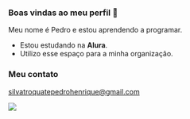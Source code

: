 ### Boas vindas ao meu perfil  👋


Meu nome é Pedro e estou aprendendo a programar.

- Estou estudando na **Alura**.
- Utilizo esse espaço para a minha organização.

### Meu contato 

silvatroquatepedrohenrique@gmail.com

![](https://tenor.com/e9NrQJybZQ1.gif)
